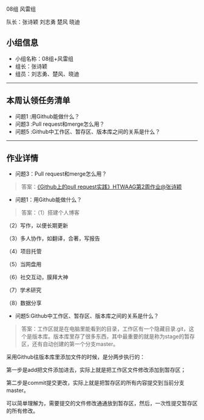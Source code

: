 08组 风雷组

队长：张诗颖
刘志勇
楚风
晓迪


## 小组信息
- 小组名称：08组+风雷组
- 组长：张诗颖
- 组员：刘志勇、楚风、晓迪

----
## 本周认领任务清单
- 问题1 :用Github能做什么？
- 问题3 :Pull request和merge怎么用？
- 问题5 :Github中工作区、暂存区、版本库之间的关系是什么？

------
## 作业详情
- 问题3：Pull request和merge怎么用？
> 答案：[《Github上的pull request实践》HTWAAG第2周作业@张诗颖](http://www.jianshu.com/writer#/notebooks/2974109/notes/4284411/writing)

- 问题1：用Github能做什么？
> 答案：（1）搭建个人博客

（2）写作，以便长期更新

（3）多人协作，如翻译，合著，写报告

（4）项目托管

（5）当网盘用

（6）社交互动，膜拜大神

（7）学术研究

（8）数据分享

- 问题5:Github中工作区、暂存区、版本库之间的关系是什么？
> 答案：工作区就是在电脑里能看到的目录，工作区有一个隐藏目录.git，这个是版本库。版本库里存了很多东西，其中最重要的就是称为stage的暂存区，还有自动创建的第一个分支master。

采用Github往版本库里添加文件的时候，是分两步执行的：

第一步是add把文件添加进去，实际上就是把工作区文件修改添加到暂存区；

第二步是commit提交更改，实际上就是把暂存区的所有内容提交到当前分支master。

可以简单理解为，需要提交的文件修改通通放到暂存区，然后，一次性提交暂存区的所有修改。
